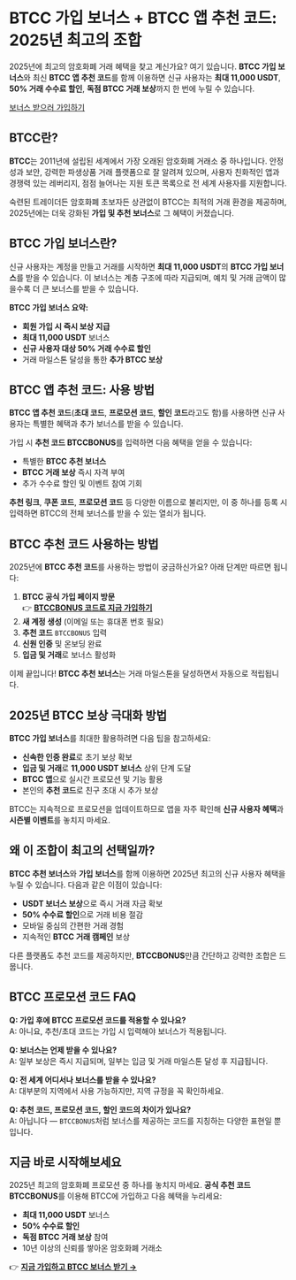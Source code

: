 <h1>BTCC 가입 보너스 + BTCC 앱 추천 코드: 2025년 최고의 조합</h1>
<p>2025년에 최고의 암호화폐 거래 혜택을 찾고 계신가요? 여기 있습니다. <strong>BTCC 가입 보너스</strong>와 최신 <strong>BTCC 앱 추천 코드</strong>를 함께 이용하면 신규 사용자는 <strong>최대 11,000 USDT</strong>, <strong>50% 거래 수수료 할인</strong>, <strong>독점 BTCC 거래 보상</strong>까지 한 번에 누릴 수 있습니다.</p>
<p><a href="https://partner.btcc.com/us/c/BTCCBONUS/9303" target="_blank">보너스 받으러 가입하기</a></p>

<img src="https://images.mirror-media.xyz/publication-images/Vppr_T52t1oqRKt5Adhiz.png?height=960&amp;width=1920" decoding="async" data-nimg="fill" class="css-xah9so" style="position:absolute;top:0;left:0;bottom:0;right:0;box-sizing:border-box;padding:0;border:none;margin:auto;display:block;width:0;height:0;min-width:100%;max-width:100%;min-height:100%;max-height:100%">
<h2>BTCC란?</h2>
<p><strong>BTCC</strong>는 2011년에 설립된 세계에서 가장 오래된 암호화폐 거래소 중 하나입니다. 안정성과 보안, 강력한 파생상품 거래 플랫폼으로 잘 알려져 있으며, 사용자 친화적인 앱과 경쟁력 있는 레버리지, 점점 늘어나는 지원 토큰 목록으로 전 세계 사용자를 지원합니다.</p>
<p>숙련된 트레이더든 암호화폐 초보자든 상관없이 BTCC는 최적의 거래 환경을 제공하며, 2025년에는 더욱 강화된 <strong>가입 및 추천 보너스</strong>로 그 혜택이 커졌습니다.</p>

<h2>BTCC 가입 보너스란?</h2>
<p>신규 사용자는 계정을 만들고 거래를 시작하면 <strong>최대 11,000 USDT</strong>의 <strong>BTCC 가입 보너스</strong>를 받을 수 있습니다. 이 보너스는 계층 구조에 따라 지급되며, 예치 및 거래 금액이 많을수록 더 큰 보너스를 받을 수 있습니다.</p>
<p><strong>BTCC 가입 보너스 요약:</strong></p>
<ul>
  <li><strong>회원 가입 시 즉시 보상 지급</strong></li>
  <li><strong>최대 11,000 USDT</strong> 보너스</li>
  <li><strong>신규 사용자 대상 50% 거래 수수료 할인</strong></li>
  <li>거래 마일스톤 달성을 통한 <strong>추가 BTCC 보상</strong></li>
</ul>

<h2>BTCC 앱 추천 코드: 사용 방법</h2>
<p><strong>BTCC 앱 추천 코드</strong>(<strong>초대 코드</strong>, <strong>프로모션 코드</strong>, <strong>할인 코드</strong>라고도 함)를 사용하면 신규 사용자는 특별한 혜택과 추가 보너스를 받을 수 있습니다.</p>
<p>가입 시 <strong>추천 코드 BTCCBONUS</strong>를 입력하면 다음 혜택을 얻을 수 있습니다:</p>
<ul>
  <li>특별한 <strong>BTCC 추천 보너스</strong></li>
  <li><strong>BTCC 거래 보상</strong> 즉시 자격 부여</li>
  <li>추가 수수료 할인 및 이벤트 참여 기회</li>
</ul>
<p><strong>추천 링크</strong>, <strong>쿠폰 코드</strong>, <strong>프로모션 코드</strong> 등 다양한 이름으로 불리지만, 이 중 하나를 등록 시 입력하면 BTCC의 전체 보너스를 받을 수 있는 열쇠가 됩니다.</p>

<h2>BTCC 추천 코드 사용하는 방법</h2>
<p>2025년에 <strong>BTCC 추천 코드</strong>를 사용하는 방법이 궁금하신가요? 아래 단계만 따르면 됩니다:</p>
<ol>
  <li><strong>BTCC 공식 가입 페이지 방문</strong><br>👉 <a href="https://partner.btcc.com/us/c/BTCCBONUS/9303" target="_blank"><strong>BTCCBONUS 코드로 지금 가입하기</strong></a></li>
  <li><strong>새 계정 생성</strong> (이메일 또는 휴대폰 번호 필요)</li>
  <li><strong>추천 코드</strong> <code>BTCCBONUS</code> 입력</li>
  <li><strong>신원 인증</strong> 및 온보딩 완료</li>
  <li><strong>입금 및 거래</strong>로 보너스 활성화</li>
</ol>
<p>이제 끝입니다! <strong>BTCC 추천 보너스</strong>는 거래 마일스톤을 달성하면서 자동으로 적립됩니다.</p>

<h2>2025년 BTCC 보상 극대화 방법</h2>
<p><strong>BTCC 가입 보너스</strong>를 최대한 활용하려면 다음 팁을 참고하세요:</p>
<ul>
  <li><strong>신속한 인증 완료</strong>로 초기 보상 확보</li>
  <li><strong>입금 및 거래</strong>로 <strong>11,000 USDT 보너스</strong> 상위 단계 도달</li>
  <li><strong>BTCC 앱</strong>으로 실시간 프로모션 및 기능 활용</li>
  <li>본인의 <strong>추천 코드</strong>로 친구 초대 시 추가 보상</li>
</ul>
<p>BTCC는 지속적으로 프로모션을 업데이트하므로 앱을 자주 확인해 <strong>신규 사용자 혜택</strong>과 <strong>시즌별 이벤트</strong>를 놓치지 마세요.</p>

<h2>왜 이 조합이 최고의 선택일까?</h2>
<p><strong>BTCC 추천 보너스</strong>와 <strong>가입 보너스</strong>를 함께 이용하면 2025년 최고의 신규 사용자 혜택을 누릴 수 있습니다. 다음과 같은 이점이 있습니다:</p>
<ul>
  <li><strong>USDT 보너스 보상</strong>으로 즉시 거래 자금 확보</li>
  <li><strong>50% 수수료 할인</strong>으로 거래 비용 절감</li>
  <li>모바일 중심의 간편한 거래 경험</li>
  <li>지속적인 <strong>BTCC 거래 캠페인</strong> 보상</li>
</ul>
<p>다른 플랫폼도 추천 코드를 제공하지만, <strong>BTCCBONUS</strong>만큼 간단하고 강력한 조합은 드뭅니다.</p>

<h2>BTCC 프로모션 코드 FAQ</h2>
<p><strong>Q: 가입 후에 BTCC 프로모션 코드를 적용할 수 있나요?</strong><br>
A: 아니요, 추천/초대 코드는 가입 시 입력해야 보너스가 적용됩니다.</p>
<p><strong>Q: 보너스는 언제 받을 수 있나요?</strong><br>
A: 일부 보상은 즉시 지급되며, 일부는 입금 및 거래 마일스톤 달성 후 지급됩니다.</p>
<p><strong>Q: 전 세계 어디서나 보너스를 받을 수 있나요?</strong><br>
A: 대부분의 지역에서 사용 가능하지만, 지역 규정을 꼭 확인하세요.</p>
<p><strong>Q: 추천 코드, 프로모션 코드, 할인 코드의 차이가 있나요?</strong><br>
A: 아닙니다 — <code>BTCCBONUS</code>처럼 보너스를 제공하는 코드를 지칭하는 다양한 표현일 뿐입니다.</p>

<h2>지금 바로 시작해보세요</h2>
<p>2025년 최고의 암호화폐 프로모션 중 하나를 놓치지 마세요. <strong>공식 추천 코드 BTCCBONUS</strong>를 이용해 BTCC에 가입하고 다음 혜택을 누리세요:</p>
<ul>
  <li><strong>최대 11,000 USDT</strong> 보너스</li>
  <li><strong>50% 수수료 할인</strong></li>
  <li><strong>독점 BTCC 거래 보상</strong> 참여</li>
  <li>10년 이상의 신뢰를 쌓아온 암호화폐 거래소</li>
</ul>
<p>👉 <a href="https://partner.btcc.com/us/c/BTCCBONUS/9303" target="_blank"><strong>지금 가입하고 BTCC 보너스 받기 →</strong></a></p>
